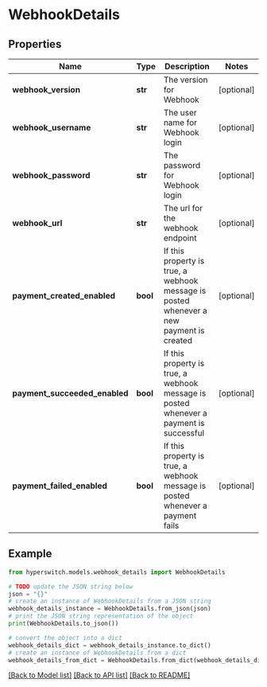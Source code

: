 # WebhookDetails


## Properties

Name | Type | Description | Notes
------------ | ------------- | ------------- | -------------
**webhook_version** | **str** | The version for Webhook | [optional] 
**webhook_username** | **str** | The user name for Webhook login | [optional] 
**webhook_password** | **str** | The password for Webhook login | [optional] 
**webhook_url** | **str** | The url for the webhook endpoint | [optional] 
**payment_created_enabled** | **bool** | If this property is true, a webhook message is posted whenever a new payment is created | [optional] 
**payment_succeeded_enabled** | **bool** | If this property is true, a webhook message is posted whenever a payment is successful | [optional] 
**payment_failed_enabled** | **bool** | If this property is true, a webhook message is posted whenever a payment fails | [optional] 

## Example

```python
from hyperswitch.models.webhook_details import WebhookDetails

# TODO update the JSON string below
json = "{}"
# create an instance of WebhookDetails from a JSON string
webhook_details_instance = WebhookDetails.from_json(json)
# print the JSON string representation of the object
print(WebhookDetails.to_json())

# convert the object into a dict
webhook_details_dict = webhook_details_instance.to_dict()
# create an instance of WebhookDetails from a dict
webhook_details_from_dict = WebhookDetails.from_dict(webhook_details_dict)
```
[[Back to Model list]](../README.md#documentation-for-models) [[Back to API list]](../README.md#documentation-for-api-endpoints) [[Back to README]](../README.md)


